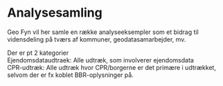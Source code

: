 # Analysesamling
Geo Fyn vil her samle en række analyseeksempler som et bidrag til vidensdeling på tværs af kommuner, geodatasamarbejder, mv.

Der er pt 2 kategorier  
Ejendomsdataudtraek: Alle udtræk, som involverer ejendomsdata  
CPR-udtræk: Alle udtræk hvor CPR/borgerne er det primære i udtrækket, selvom der er fx koblet BBR-oplysninger på.
